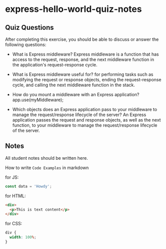 # express-hello-world-quiz-notes

## Quiz Questions

After completing this exercise, you should be able to discuss or answer the following questions:

- What is Express middleware? Express middleware is a function that has access to the request, response, and the next middleware function in the application's request-response cycle.

- What is Express middleware useful for? for performing tasks such as modifying the request or response objects, ending the request-response cycle, and calling the next middleware function in the stack.

- How do you mount a middleware with an Express application? app.use(myMiddleware);

- Which objects does an Express application pass to your middleware to manage the request/response lifecycle of the server? An Express application passes the request and response objects, as well as the next function, to your middleware to manage the request/response lifecycle of the server.

## Notes

All student notes should be written here.

How to write `Code Examples` in markdown

for JS:

```javascript
const data = 'Howdy';
```

for HTML:

```html
<div>
  <p>This is text content</p>
</div>
```

for CSS:

```css
div {
  width: 100%;
}
```
